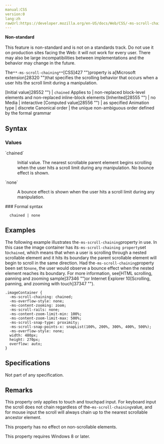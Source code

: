 ```yaml
---
manual:CSS
version:0
lang:zh
rawUrl:https://developer.mozilla.org/en-US/docs/Web/CSS/-ms-scroll-chaining
---
```






**Non-standard**<br></br>This feature is non-standard and is not on a standards track. Do not use it on production sites facing the Web: it will not work for every user. There may also be large incompatibilities between implementations and the behavior may change in the future.






The`**-ms-scroll-chaining**`[CSS]427 "")property is a[Microsoft extension]28320 "")that specifies the scrolling behavior that occurs when a user hits the scroll limit during a manipulation.


[Initial value]28552 "") | `chained` 
Applies to | non-replaced block-level elements and non-replaced inline-block elements 
[Inherited]28555 "") | no 
Media | interactive 
[Computed value]28556 "") | as specified 
Animation type | discrete 
Canonical order | the unique non-ambiguous order defined by the formal grammar 


## Syntax<a name="Syntax"></a>

### Values<a name="Values"></a>
<dl><dt id=''>`chained`</dt><dd>

Initial value. The nearest scrollable parent element begins scrolling when the user hits a scroll limit during any manipulation. No bounce effect is shown.

</dd><dt id=''>`none`</dt><dd>

A bounce effect is shown when the user hits a scroll limit during any manipulation.

</dd></dl>
### Formal syntax<a name="Formal_syntax"></a>

```
  chained | none

```

## Examples<a name="Examples"></a>


The following example illustrates the`-ms-scroll-chaining`property in use. In this case the image container has its`-ms-scroll-chaining property`set to`chained`, which means that when a user is scrolling through a nested scrollable element and it hits its boundary the parent scrollable element will begin to scroll in the same direction. Had the`-ms-scroll-chaining`property been set to`none`, the user would observe a bounce effect when the nested element reaches its boundary. For more information, see[HTML scrolling, panning and zooming sample]37346 "")or Internet Explorer 10[Scrolling, panning, and zooming with touch]37347 "").


```
.imageContainer {
  -ms-scroll-chaining: chained;
  -ms-overflow-style: none;
  -ms-content-zooming: zoom;
  -ms-scroll-rails: none;
  -ms-content-zoom-limit-min: 100%;
  -ms-content-zoom-limit-max: 500%;
  -ms-scroll-snap-type: proximity;
  -ms-scroll-snap-points-x: snapList(100%, 200%, 300%, 400%, 500%);
  -ms-overflow-style: none;
  width: 480px;
  height: 270px;
  overflow: auto;
}
```

## Specifications<a name="Specifications"></a>


Not part of any specification.


## Remarks<a name="Remarks"></a>


This property only applies to touch and touchpad input. For keyboard input the scroll does not chain regardless of the`–ms-scroll-chaining`value, and for mouse input the scroll will always chain up to the nearest scrollable ancestor element.



This property has no effect on non-scrollable elements.



This property requires Windows 8 or later.





